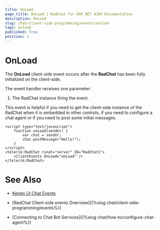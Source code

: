 ```yaml
---
title: OnLoad
page_title: OnLoad | RadChat for ASP.NET AJAX Documentation
description: OnLoad
slug: chat/client-side-programming/events/onload
tags: onload
published: True
position: 2
---
```


# OnLoad


The **OnLoad** client-side event occurs after the **RadChat** has been fully initialized on the client-side.

The event handler receives one parameter:

1. The RadChat instance firing the event.

This event is helpful if you need to get the client-side instance of the RadChat when it is embedded in other controls, if you need to configure a chat agent or if you need to post some initial messages. 

````ASPNET
<script type="text/javascript">
    function onLoad(sender) {
        var chat = sender;
        chat.postMessage("Hello!");
    }
</script>
<telerik:RadChat runat="server" ID="RadChat1">
    <ClientEvents OnLoad="onLoad" />
</telerik:RadChat>
````

# See Also

 * [Kendo UI Chat Events](http://docs.telerik.com/kendo-ui/api/javascript/ui/chat#events)

 * [RadChat Client-side events Overview]({%slug chat/client-side-programming/events%})

 * [Connecting to Chat Bot Services]({%slug chat/how-to/configure-chat-agent%})

